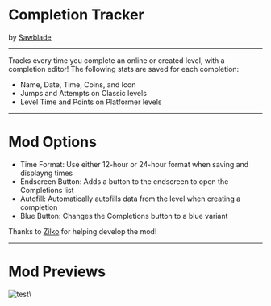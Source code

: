 # Completion Tracker
by [Sawblade](user:14662713)

---
Tracks every time you complete an online or created level, with a completion editor!
The following stats are saved for each completion:
* Name, Date, Time, Coins, and Icon
* Jumps and Attempts on <cj>Classic</c> levels
* Level Time and Points on <cp>Platformer</c> levels

---
# Mod Options
* Time Format: Use either 12-hour or 24-hour format when saving and displayng times
* Endscreen Button: Adds a button to the endscreen to open the Completions list
* Autofill: Automatically autofills data from the level when creating a completion
* Blue Button: Changes the Completions button to a blue variant

Thanks to [Zilko](user:10300913) for helping develop the mod!

---
# Mod Previews

![test](https://cdn.discordapp.com/attachments/938257044383875105/1406044862637146322/thumb1.png)\